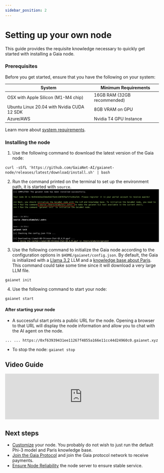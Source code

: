 ```yaml
---
sidebar_position: 2
---
```


# Setting up your own node
This guide provides the requisite knowledge necessary to quickly get started with installing a Gaia node. 

### Prerequisites
Before you get started, ensure that you have the following on your system:

| System | Minimum Requirements |
|---|---|
| OSX with Apple Silicon (M1-M4 chip) | 16GB RAM (32GB recommended) |
| Ubuntu Linux 20.04 with Nvidia CUDA 12 SDK | 8GB VRAM on GPU |
| Azure/AWS | Nvidia T4 GPU Instance |

Learn more about [system requirements](system-requirements).

### Installing the node

1.  Use the following command to download the latest version of the Gaia node:

```
curl -sSfL 'https://github.com/GaiaNet-AI/gaianet-node/releases/latest/download/install.sh' | bash
```

2.  Run the command printed on the terminal to set up the environment path, it is started with `source`.
![](quick-start.png)

3. Use the following command to initialize the Gaia node according to the configuration options 
in `$HOME/gaianet/config.json`.
By default, the Gaia is initialized with a [Llama 3.2](https://huggingface.co/meta-llama/Llama-3.2-1B-Instruct) LLM and a [knowledge base about Paris](https://huggingface.co/datasets/gaianet/paris). 
This command could take some time since it will download a very large LLM file.

```
gaianet init
```

4. Use the following command to start your node:

```
gaianet start
```

#### After starting your node

- A successful start prints a public URL for the node. Opening a browser to that URL will display the node information and allow you to chat with the AI agent on the node. 

```
... ... https://0xf63939431ee11267f4855a166e11cc44d24960c0.gaianet.xyz
```

- To stop the node: `gaianet stop`

## Video Guide

<iframe width="100%" style={{"aspect-ratio": "16 / 9"}} src="https://www.youtube.com/embed/LVYXtg39t6c?si=8KQapGzm0gKyZR52" title="YouTube video player" frameborder="0" allow="accelerometer; autoplay; clipboard-write; encrypted-media; gyroscope; picture-in-picture; web-share" referrerpolicy="strict-origin-when-cross-origin" allowfullscreen></iframe>

## Next steps

- [Customize](customize) your node. You probably do not wish to just run the default Phi-3 model and Paris knowledge base. 
- [Join the Gaia Protocol](register.md) and join the Gaia protocol network to receive payments.
- [Ensure Node Reliability](./advanced-deployment-options/protect) the node server to ensure stable service.

